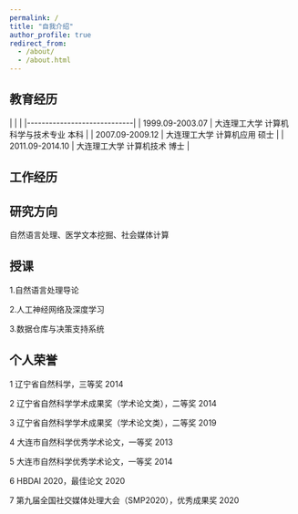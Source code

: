 ```yaml
---
permalink: /
title: "自我介绍"
author_profile: true
redirect_from: 
  - /about/
  - /about.html
---
```


## 教育经历
| <!--Header -->    | <!-- Header -->    |
|-----------------------------|
| 1999.09-2003.07 | 大连理工大学 计算机科学与技术专业 本科 |
| 2007.09-2009.12 | 大连理工大学 计算机应用 硕士 |
| 2011.09-2014.10 | 大连理工大学 计算机技术 博士 |

## 工作经历


## 研究方向

自然语言处理、医学文本挖掘、社会媒体计算

## 授课

1.自然语言处理导论

2.人工神经网络及深度学习

3.数据仓库与决策支持系统

## 个人荣誉

1 辽宁省自然科学，三等奖 2014

2 辽宁省自然科学学术成果奖（学术论文类），二等奖 2014

3 辽宁省自然科学学术成果奖（学术论文类），二等奖 2019

4 大连市自然科学优秀学术论文，一等奖 2013

5 大连市自然科学优秀学术论文，一等奖 2014

6 HBDAI 2020，最佳论文 2020

7 第九届全国社交媒体处理大会（SMP2020），优秀成果奖 2020
